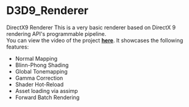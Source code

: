 # D3D9_Renderer
DirectX9 Renderer
This is a very basic renderer based on DirectX 9 rendering API's programmable pipeline.  
You can view the video of the project [**here**].
It showcases the following features:
- Normal Mapping
- Blinn-Phong Shading
- Global Tonemapping
- Gamma Correction
- Shader Hot-Reload
- Asset loading via assimp
- Forward Batch Rendering

[**here**]: https://drive.google.com/file/d/1JGaVfsEu-H6cXR4YkuKRZfWWDbGawHqu/view?usp=sharing
